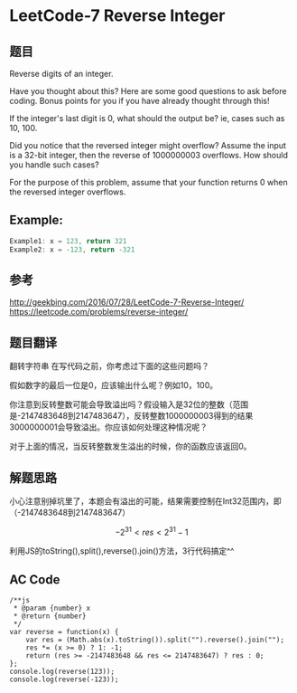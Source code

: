 # LeetCode-7 Reverse Integer

## 题目
Reverse digits of an integer.  

Have you thought about this?
Here are some good questions to ask before coding. Bonus points for you if you have already thought through this!  

If the integer's last digit is 0, what should the output be? ie, cases such as 10, 100.  

Did you notice that the reversed integer might overflow? Assume the input is a 32-bit integer, then the reverse of 1000000003 overflows. How should you handle such cases?  

For the purpose of this problem, assume that your function returns 0 when the reversed integer overflows.    

## Example:

```js
Example1: x = 123, return 321  
Example2: x = -123, return -321 
```

## 参考
<http://geekbing.com/2016/07/28/LeetCode-7-Reverse-Integer/>  
<https://leetcode.com/problems/reverse-integer/>


## 题目翻译

翻转字符串
在写代码之前，你考虑过下面的这些问题吗？

假如数字的最后一位是0，应该输出什么呢？例如10，100。

你注意到反转整数可能会导致溢出吗？假设输入是32位的整数（范围是-2147483648到2147483647），反转整数1000000003得到的结果3000000001会导致溢出。你应该如何处理这种情况呢？

对于上面的情况，当反转整数发生溢出的时候，你的函数应该返回0。

## 解题思路
小心注意别掉坑里了，本题会有溢出的可能，结果需要控制在Int32范围内，即（-2147483648到2147483647）
```math
 -2^{31} < res <  2^{31}-1 
```
利用JS的toString(),split(),reverse().join()方法，3行代码搞定^^

## AC Code
```
/**js
 * @param {number} x
 * @return {number}
 */
var reverse = function(x) {
    var res = (Math.abs(x).toString()).split("").reverse().join("");
    res *= (x >= 0) ? 1: -1;
    return (res >= -2147483648 && res <= 2147483647) ? res : 0;
};
console.log(reverse(123));
console.log(reverse(-123));
```
